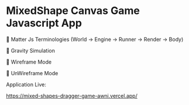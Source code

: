 
# MixedShape Canvas Game Javascript App

📌 Matter Js Terminologies (World -> Engine -> Runner -> Render -> Body)

📌 Gravity Simulation

📌 Wireframe Mode

📌 UnWireframe Mode


Application Live:

https://mixed-shapes-dragger-game-awni.vercel.app/









